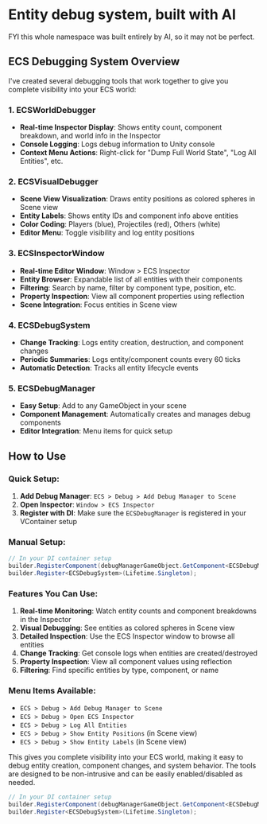 # Entity debug system, built with AI

FYI this whole namespace was built entirely by AI, so it may not be perfect.

## **ECS Debugging System Overview**

I've created several debugging tools that work together to give you complete visibility into your ECS world:

### **1. ECSWorldDebugger**
- **Real-time Inspector Display**: Shows entity count, component breakdown, and world info in the Inspector
- **Console Logging**: Logs debug information to Unity console
- **Context Menu Actions**: Right-click for "Dump Full World State", "Log All Entities", etc.

### **2. ECSVisualDebugger**
- **Scene View Visualization**: Draws entity positions as colored spheres in Scene view
- **Entity Labels**: Shows entity IDs and component info above entities
- **Color Coding**: Players (blue), Projectiles (red), Others (white)
- **Editor Menu**: Toggle visibility and log entity positions

### **3. ECSInspectorWindow**
- **Real-time Editor Window**: Window > ECS Inspector
- **Entity Browser**: Expandable list of all entities with their components
- **Filtering**: Search by name, filter by component type, position, etc.
- **Property Inspection**: View all component properties using reflection
- **Scene Integration**: Focus entities in Scene view

### **4. ECSDebugSystem**
- **Change Tracking**: Logs entity creation, destruction, and component changes
- **Periodic Summaries**: Logs entity/component counts every 60 ticks
- **Automatic Detection**: Tracks all entity lifecycle events

### **5. ECSDebugManager**
- **Easy Setup**: Add to any GameObject in your scene
- **Component Management**: Automatically creates and manages debug components
- **Editor Integration**: Menu items for quick setup

## **How to Use**

### **Quick Setup:**
1. **Add Debug Manager**: `ECS > Debug > Add Debug Manager to Scene`
2. **Open Inspector**: `Window > ECS Inspector`
3. **Register with DI**: Make sure the `ECSDebugManager` is registered in your VContainer setup

### **Manual Setup:**
```csharp
// In your DI container setup
builder.RegisterComponent(debugManagerGameObject.GetComponent<ECSDebugManager>());
builder.Register<ECSDebugSystem>(Lifetime.Singleton);
```

### **Features You Can Use:**

1. **Real-time Monitoring**: Watch entity counts and component breakdowns in the Inspector
2. **Visual Debugging**: See entities as colored spheres in Scene view
3. **Detailed Inspection**: Use the ECS Inspector window to browse all entities
4. **Change Tracking**: Get console logs when entities are created/destroyed
5. **Property Inspection**: View all component values using reflection
6. **Filtering**: Find specific entities by type, component, or name

### **Menu Items Available:**
- `ECS > Debug > Add Debug Manager to Scene`
- `ECS > Debug > Open ECS Inspector`
- `ECS > Debug > Log All Entities`
- `ECS > Debug > Show Entity Positions` (in Scene view)
- `ECS > Debug > Show Entity Labels` (in Scene view)

This gives you complete visibility into your ECS world, making it easy to debug entity creation, component changes, and system behavior. The tools are designed to be non-intrusive and can be easily enabled/disabled as needed.

```csharp
// In your DI container setup
builder.RegisterComponent(debugManagerGameObject.GetComponent<ECSDebugManager>());
builder.Register<ECSDebugSystem>(Lifetime.Singleton);
```
